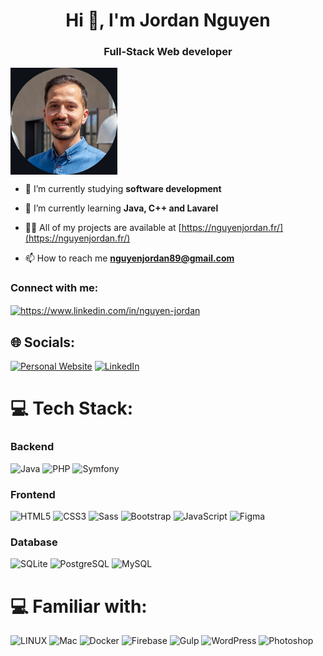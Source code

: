 <h1 align="center">Hi 👋, I'm Jordan Nguyen</h1>
<h3 align="center">Full-Stack Web developer</h3>

<img align="center" src="./profil-circle.jpg">

- 🔭 I’m currently studying **software development**

- 🌱 I’m currently learning **Java, C++ and Lavarel**

- 👨‍💻 All of my projects are available at [https://nguyenjordan.fr/](https://nguyenjordan.fr/)

- 📫 How to reach me **nguyenjordan89@gmail.com**

<h3 align="left">Connect with me:</h3>
<p align="left">
<a href="https://linkedin.com/in/https://www.linkedin.com/in/nguyen-jordan" target="blank"><img align="center" src="https://raw.githubusercontent.com/rahuldkjain/github-profile-readme-generator/master/src/images/icons/Social/linked-in-alt.svg" alt="https://www.linkedin.com/in/nguyen-jordan" height="30" width="40" /></a>
</p>

## 🌐 Socials:
[![Personal Website](https://img.shields.io/badge/Personal%20Website-%231E90FF.svg?style=for-the-badge)](https://nguyenjordan.fr) [![LinkedIn](https://img.shields.io/badge/LinkedIn-%230077B5.svg?style=for-the-badge&logo=linkedin&logoColor=white)](https://linkedin.com/in/https://fr.linkedin.com/in/ezra-strikwerda-84a91868) 

# 💻 Tech Stack:
### Backend
![Java](https://img.shields.io/badge/java-%23ED8B00.svg?style=for-the-badge&logo=java&logoColor=white) ![PHP](https://img.shields.io/badge/php-%23777BB4.svg?style=for-the-badge&logo=php&logoColor=white) ![Symfony](https://img.shields.io/badge/symfony-%23000000.svg?style=for-the-badge&logo=symfony&logoColor=white)

### Frontend
![HTML5](https://img.shields.io/badge/html5-%23E34F26.svg?style=for-the-badge&logo=html5&logoColor=white) ![CSS3](https://img.shields.io/badge/css3-%231572B6.svg?style=for-the-badge&logo=css3&logoColor=white) ![Sass](https://img.shields.io/badge/sass-%23CC6699.svg?style=for-the-badge&logo=sass&logoColor=white) ![Bootstrap](https://img.shields.io/badge/bootstrap-%23563D7C.svg?style=for-the-badge&logo=bootstrap&logoColor=white) ![JavaScript](https://img.shields.io/badge/javascript-%23F7DF1E.svg?style=for-the-badge&logo=javascript&logoColor=black) ![Figma](https://img.shields.io/badge/figma-%23F24E1E.svg?style=for-the-badge&logo=figma&logoColor=white)

### Database
![SQLite](https://img.shields.io/badge/sqlite-%2307405e.svg?style=for-the-badge&logo=sqlite&logoColor=white) ![PostgreSQL](https://img.shields.io/badge/postgresql-%23316192.svg?style=for-the-badge&logo=postgresql&logoColor=white) ![MySQL](https://img.shields.io/badge/mysql-%234479A1.svg?style=for-the-badge&logo=mysql&logoColor=white)

# 💻 Familiar with:
![LINUX](https://img.shields.io/badge/Linux-FCC624?style=for-the-badge&logo=linux&logoColor=black) ![Mac](https://img.shields.io/badge/Mac-000000?style=for-the-badge&logo=apple&logoColor=white) ![Docker](https://img.shields.io/badge/docker-%230db7ed.svg?style=for-the-badge&logo=docker&logoColor=white) ![Firebase](https://img.shields.io/badge/firebase-%23039BE5.svg?style=for-the-badge&logo=firebase) ![Gulp](https://img.shields.io/badge/gulp-%23CF4647.svg?style=for-the-badge&logo=gulp&logoColor=white) ![WordPress](https://img.shields.io/badge/wordpress-%23117AC9.svg?style=for-the-badge&logo=wordpress&logoColor=white) ![Photoshop](https://img.shields.io/badge/photoshop-%2331A8FF.svg?style=for-the-badge&logo=adobe%20photoshop&logoColor=white)

